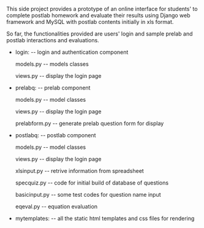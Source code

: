 <p>This side project provides a prototype of an online interface for students' to complete postlab homework and evaluate their results using Django web framework and MySQL with postlab contents initially in xls format. </p>
<p>So far, the functionalities provided are users' login and sample prelab and postlab interactions and evaluations.</p>

<ul>
<li><p>login: -- login and authentication component </p>
<p>models.py -- models classes</p>
<p>views.py -- display the login page</p></li>
<li><p>prelabq: -- prelab component </p>
<p>models.py -- model classes</p>
<p>views.py -- display the login page</p>
<p>prelabform.py -- generate prelab question form for display</p></li>
<li><p>postlabq: -- postlab component </p>
<p>models.py -- model classes</p>
<p>views.py -- display the login page</p>
<p>xlsinput.py -- retrive information from spreadsheet</p>
<p>specquiz.py -- code for initial build of database of questions</p>
<p>basicinput.py -- some test codes for question name input</p>
<p>eqeval.py -- equation evaluation </p></li>
<li>mytemplates: -- all the static html templates and css files for rendering </li>
</ul>
